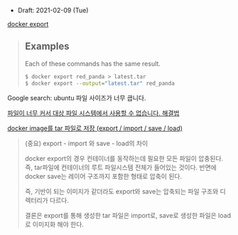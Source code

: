* Draft: 2021-02-09 (Tue)



[docker export](https://docs.docker.com/engine/reference/commandline/export/)

> ## Examples
>
> Each of these commands has the same result.
>
> ```bash
> $ docker export red_panda > latest.tar
> $ docker export --output="latest.tar" red_panda
> ```



Google search: ubuntu 파일 사이즈가 너무 큽니다.

[파일이 너무 커서 대상 파일 시스템에서 사용할 수 없습니다. 해결법](https://ykarma1996.tistory.com/15)



[docker image를 tar 파일로 저장 (export / import / save / load)](https://www.leafcats.com/240)

> (중요) export - import 와 save - load의 차이
>
> docker export의 경우 컨테이너를 동작하는데 필요한 모든 파일이 압충된다. 즉, tar파일에 컨테이너의 루트 파일시스템 전체가 들어있는 것이다. 반면에 docker save는 레이어 구조까지 포함한 형태로 압축이 된다.
>
> 즉, 기반이 되는 이미지가 같더라도 export와 save는 압축되는 파일 구조와 디렉터리가 다르다.
>
> 결론은 export를 통해 생성한 tar 파일은 import로, save로 생성한 파일은 load로 이미지화 해야 한다.